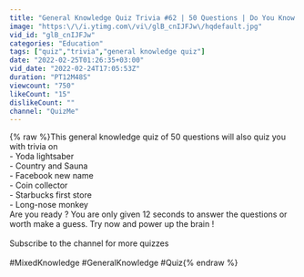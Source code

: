 ```yaml
---
title: "General Knowledge Quiz Trivia #62 | 50 Questions | Do You Know | Pub Quiz"
image: "https:\/\/i.ytimg.com\/vi\/glB_cnIJFJw\/hqdefault.jpg"
vid_id: "glB_cnIJFJw"
categories: "Education"
tags: ["quiz","trivia","general knowledge quiz"]
date: "2022-02-25T01:26:35+03:00"
vid_date: "2022-02-24T17:05:53Z"
duration: "PT12M48S"
viewcount: "750"
likeCount: "15"
dislikeCount: ""
channel: "QuizMe"
---
```

{% raw %}This general knowledge quiz of 50 questions will also quiz you with trivia on<br />- Yoda lightsaber<br />- Country and Sauna<br />- Facebook new name<br />- Coin collector<br />- Starbucks first store<br />- Long-nose monkey<br />Are you ready ? You are only given 12 seconds to answer the questions or worth make a guess. Try now and power up the brain !<br /><br />Subscribe to the channel for more quizzes<br /><br />#MixedKnowledge #GeneralKnowledge #Quiz{% endraw %}
